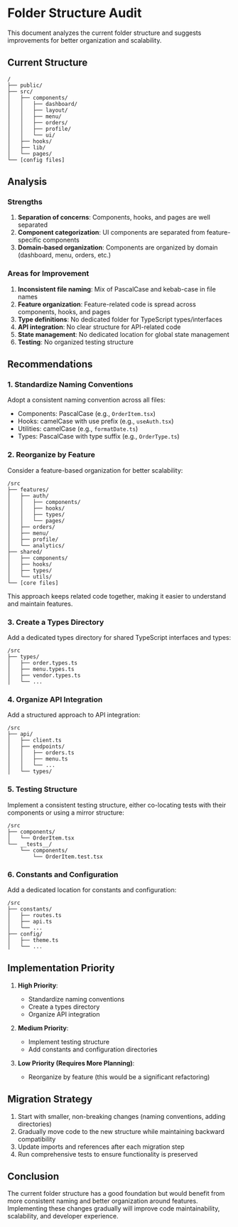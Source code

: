 
# Folder Structure Audit

This document analyzes the current folder structure and suggests improvements for better organization and scalability.

## Current Structure

```
/
├── public/
├── src/
│   ├── components/
│   │   ├── dashboard/
│   │   ├── layout/
│   │   ├── menu/
│   │   ├── orders/
│   │   ├── profile/
│   │   └── ui/
│   ├── hooks/
│   ├── lib/
│   └── pages/
└── [config files]
```

## Analysis

### Strengths

1. **Separation of concerns**: Components, hooks, and pages are well separated
2. **Component categorization**: UI components are separated from feature-specific components
3. **Domain-based organization**: Components are organized by domain (dashboard, menu, orders, etc.)

### Areas for Improvement

1. **Inconsistent file naming**: Mix of PascalCase and kebab-case in file names
2. **Feature organization**: Feature-related code is spread across components, hooks, and pages
3. **Type definitions**: No dedicated folder for TypeScript types/interfaces
4. **API integration**: No clear structure for API-related code
5. **State management**: No dedicated location for global state management
6. **Testing**: No organized testing structure

## Recommendations

### 1. Standardize Naming Conventions

Adopt a consistent naming convention across all files:
- Components: PascalCase (e.g., `OrderItem.tsx`)
- Hooks: camelCase with use prefix (e.g., `useAuth.tsx`)
- Utilities: camelCase (e.g., `formatDate.ts`)
- Types: PascalCase with type suffix (e.g., `OrderType.ts`)

### 2. Reorganize by Feature

Consider a feature-based organization for better scalability:

```
/src
├── features/
│   ├── auth/
│   │   ├── components/
│   │   ├── hooks/
│   │   ├── types/
│   │   └── pages/
│   ├── orders/
│   ├── menu/
│   ├── profile/
│   └── analytics/
├── shared/
│   ├── components/
│   ├── hooks/
│   ├── types/
│   └── utils/
└── [core files]
```

This approach keeps related code together, making it easier to understand and maintain features.

### 3. Create a Types Directory

Add a dedicated types directory for shared TypeScript interfaces and types:

```
/src
├── types/
│   ├── order.types.ts
│   ├── menu.types.ts
│   ├── vendor.types.ts
│   └── ...
```

### 4. Organize API Integration

Add a structured approach to API integration:

```
/src
├── api/
│   ├── client.ts
│   ├── endpoints/
│   │   ├── orders.ts
│   │   ├── menu.ts
│   │   └── ...
│   └── types/
```

### 5. Testing Structure

Implement a consistent testing structure, either co-locating tests with their components or using a mirror structure:

```
/src
├── components/
│   └── OrderItem.tsx
└── __tests__/
    └── components/
        └── OrderItem.test.tsx
```

### 6. Constants and Configuration

Add a dedicated location for constants and configuration:

```
/src
├── constants/
│   ├── routes.ts
│   ├── api.ts
│   └── ...
├── config/
│   ├── theme.ts
│   └── ...
```

## Implementation Priority

1. **High Priority**:
   - Standardize naming conventions
   - Create a types directory
   - Organize API integration

2. **Medium Priority**:
   - Implement testing structure
   - Add constants and configuration directories

3. **Low Priority (Requires More Planning)**:
   - Reorganize by feature (this would be a significant refactoring)

## Migration Strategy

1. Start with smaller, non-breaking changes (naming conventions, adding directories)
2. Gradually move code to the new structure while maintaining backward compatibility
3. Update imports and references after each migration step
4. Run comprehensive tests to ensure functionality is preserved

## Conclusion

The current folder structure has a good foundation but would benefit from more consistent naming and better organization around features. Implementing these changes gradually will improve code maintainability, scalability, and developer experience.
